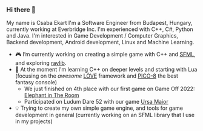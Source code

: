 ### Hi there 👋

My name is Csaba Ekart I'm a Software Engineer from Budapest, Hungary, currently working at Everbridge Inc. I'm experienced with C++, C#, Python and Java. I'm interested in Game Development / Computer Graphics, Backend development, Android development, Linux and Machine Learning. 

- 🎮 I’m currently working on creating a simple game with C++ and [SFML](https://www.sfml-dev.org/), and exploring [raylib](https://www.raylib.com/index.html).
- 📖 At the moment I'm learning C++ on deeper levels and starting with Lua (focusing on the *awesome* [LÖVE](https://love2d.org/) framework and [PICO-8](https://www.lexaloffle.com/pico-8.php) the best fantasy console)
  - We just finished on 4th place with our first game on Game Off 2022: [Elephant in The Room](https://zahkros.itch.io/elephant-in-the-room)
  - Participated on Ludum Dare 52 with our game [Ursa Maior](https://ldjam.com/events/ludum-dare/52/ursa-maior)
- 💡 Trying to create my own simple game engine, and tools for game development in general (currently working on an SFML library that I use in my projects)

<!--
**ekaktusz/ekaktusz** is a ✨ _special_ ✨ repository because its `README.md` (this file) appears on your GitHub profile.

Here are some ideas to get you started:

- 🔭 I’m currently working on ...
- 🌱 I’m currently learning ...
- 👯 I’m looking to collaborate on ...
- 🤔 I’m looking for help with ...
- 💬 Ask me about ...
- 📫 How to reach me: ...
- 😄 Pronouns: ...
- ⚡ Fun fact: ...
-->
